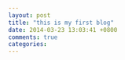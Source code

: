```yaml
---
layout: post
title: "this is my first blog"
date: 2014-03-23 13:03:41 +0800
comments: true
categories: 
---
```

